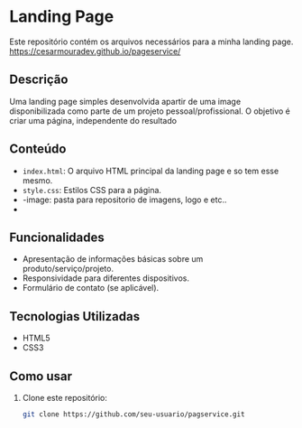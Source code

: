 # Landing Page

Este repositório contém os arquivos necessários para a minha landing page.
https://cesarmouradev.github.io/pageservice/

## Descrição

Uma landing page simples desenvolvida apartir de uma image disponibilizada como parte de um projeto pessoal/profissional. O objetivo é criar uma página, independente do resultado
## Conteúdo

- `index.html`: O arquivo HTML principal da landing page e so tem esse mesmo.
- `style.css`: Estilos CSS para a página.
- -image: pasta para repositorio de imagens, logo e etc..
-
## Funcionalidades

- Apresentação de informações básicas sobre um produto/serviço/projeto.
- Responsividade para diferentes dispositivos.
- Formulário de contato (se aplicável).

## Tecnologias Utilizadas

- HTML5
- CSS3


## Como usar

1. Clone este repositório:
   ```bash
   git clone https://github.com/seu-usuario/pagservice.git
